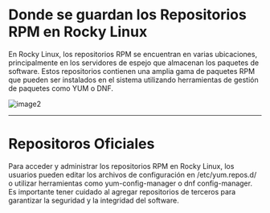 # Donde se guardan los Repositorios RPM en Rocky Linux

En Rocky Linux, los repositorios RPM se encuentran en varias ubicaciones, principalmente en los servidores de espejo que almacenan los paquetes de software. Estos repositorios contienen una amplia gama de paquetes RPM que pueden ser instalados en el sistema utilizando herramientas de gestión de paquetes como YUM o DNF.



![image2](https://github.com/ArturoKronos/PaquetesRPM/assets/145538520/c024f3d2-3d56-47f5-add2-bcd4cd989ed0)


***

# Repositoros Oficiales 

Para acceder y administrar los repositorios RPM en Rocky Linux, los usuarios pueden editar los archivos de configuración en /etc/yum.repos.d/ o utilizar herramientas como yum-config-manager o dnf config-manager. Es importante tener cuidado al agregar repositorios de terceros para garantizar la seguridad y la integridad del software.
